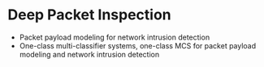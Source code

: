 # Deep Packet Inspection

* Packet payload modeling for network intrusion detection
* One-class multi-classifier systems, one-class MCS for packet payload modeling and network intrusion detection
